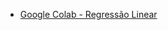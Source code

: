 - [Google Colab - Regressão Linear](https://colab.research.google.com/drive/1DZWy7BIm7HQy5aalpebdGpOiZBrneKwV?usp=sharing)
